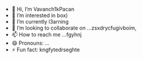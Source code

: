 - 👋 Hi, I’m Vavanch1kPacan
- 👀 I’m interested in box)
- 🌱 I’m currently l3arning 
- 💞️ I’m looking to collaborate on ...zsxdrycfugivboim,
- 📫 How to reach me ...fgyhnj
- 😄 Pronouns: ...
- ⚡ Fun fact: kngfytedrseghte
<!---
VavanchikPacan/VavanchikPacan is a ✨ special ✨ repository because its `README.md` (this file) appears on your GitHub profile.
You can click the Preview link to take a look at your changes.
--->
